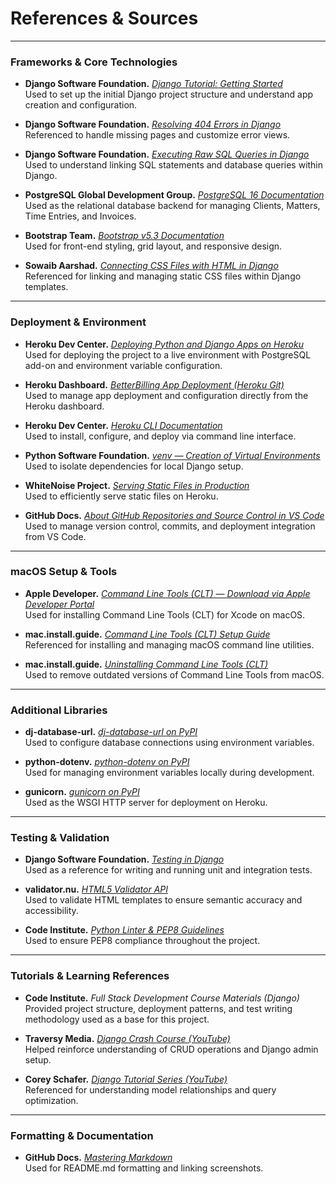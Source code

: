 # References & Sources

---

### Frameworks & Core Technologies

- **Django Software Foundation.** [*Django Tutorial: Getting Started*](https://docs.djangoproject.com/en/5.2/intro/tutorial01/)  
  Used to set up the initial Django project structure and understand app creation and configuration.

- **Django Software Foundation.** [*Resolving 404 Errors in Django*](https://docs.djangoproject.com/en/5.2/ref/views/#error-views)  
  Referenced to handle missing pages and customize error views.

- **Django Software Foundation.** [*Executing Raw SQL Queries in Django*](https://docs.djangoproject.com/en/5.2/topics/db/sql/)  
  Used to understand linking SQL statements and database queries within Django.

- **PostgreSQL Global Development Group.** [*PostgreSQL 16 Documentation*](https://www.postgresql.org/docs/)  
  Used as the relational database backend for managing Clients, Matters, Time Entries, and Invoices.

- **Bootstrap Team.** [*Bootstrap v5.3 Documentation*](https://getbootstrap.com/docs/5.3/)  
  Used for front-end styling, grid layout, and responsive design.

- **Sowaib Aarshad.** [*Connecting CSS Files with HTML in Django*](https://medium.com/@sowaibaarshad/connecting-css-files-with-html-in-django-5dfb1d7039)  
  Referenced for linking and managing static CSS files within Django templates.

---

### Deployment & Environment

- **Heroku Dev Center.** [*Deploying Python and Django Apps on Heroku*](https://devcenter.heroku.com/categories/python-support)  
  Used for deploying the project to a live environment with PostgreSQL add-on and environment variable configuration.

- **Heroku Dashboard.** [*BetterBilling App Deployment (Heroku Git)*](https://dashboard.heroku.com/apps/betterbilling/deploy/heroku-git)  
  Used to manage app deployment and configuration directly from the Heroku dashboard.

- **Heroku Dev Center.** [*Heroku CLI Documentation*](https://devcenter.heroku.com/articles/heroku-cli)  
  Used to install, configure, and deploy via command line interface.

- **Python Software Foundation.** [*venv — Creation of Virtual Environments*](https://docs.python.org/3/library/venv.html)  
  Used to isolate dependencies for local Django setup.

- **WhiteNoise Project.** [*Serving Static Files in Production*](http://whitenoise.evans.io/en/stable/)  
  Used to efficiently serve static files on Heroku.

- **GitHub Docs.** [*About GitHub Repositories and Source Control in VS Code*](https://docs.github.com/en/repositories)  
  Used to manage version control, commits, and deployment integration from VS Code.

---

### macOS Setup & Tools

- **Apple Developer.** [*Command Line Tools (CLT) — Download via Apple Developer Portal*](https://developer.apple.com/download/all/?q=xcode)  
  Used for installing Command Line Tools (CLT) for Xcode on macOS.

- **mac.install.guide.** [*Command Line Tools (CLT) Setup Guide*](https://mac.install.guide/commandlinetools/3)  
  Referenced for installing and managing macOS command line utilities.

- **mac.install.guide.** [*Uninstalling Command Line Tools (CLT)*](https://mac.install.guide/commandlinetools/6#:~:text=Line%20Tools%20folder-,The%20simple%20and%20effective%20way%20to%20uninstall%20Xcode%20Command,is%20to%20delete%20its%20folder.&text=Use%20sudo%20for%20admin%20privileges,the%20password%20after%20entering%20it)  
  Used to remove outdated versions of Command Line Tools from macOS.

---

### Additional Libraries

- **dj-database-url.** [*dj-database-url on PyPI*](https://pypi.org/project/dj-database-url/)  
  Used to configure database connections using environment variables.

- **python-dotenv.** [*python-dotenv on PyPI*](https://pypi.org/project/python-dotenv/)  
  Used for managing environment variables locally during development.

- **gunicorn.** [*gunicorn on PyPI*](https://pypi.org/project/gunicorn/)  
  Used as the WSGI HTTP server for deployment on Heroku.

---

### Testing & Validation

- **Django Software Foundation.** [*Testing in Django*](https://docs.djangoproject.com/en/5.0/topics/testing/)  
  Used as a reference for writing and running unit and integration tests.

- **validator.nu.** [*HTML5 Validator API*](https://validator.w3.org/nu/)  
  Used to validate HTML templates to ensure semantic accuracy and accessibility.

- **Code Institute.** [*Python Linter & PEP8 Guidelines*](https://pep8.org/)  
  Used to ensure PEP8 compliance throughout the project.

---

### Tutorials & Learning References

- **Code Institute.** *Full Stack Development Course Materials (Django)*  
  Provided project structure, deployment patterns, and test writing methodology used as a base for this project.

- **Traversy Media.** [*Django Crash Course (YouTube)*](https://www.youtube.com/watch?v=e1IyzVyrLSU)  
  Helped reinforce understanding of CRUD operations and Django admin setup.

- **Corey Schafer.** [*Django Tutorial Series (YouTube)*](https://www.youtube.com/playlist?list=PL-osiE80TeTs4UjLw5MM6OjgkjFeUxCYH)  
  Referenced for understanding model relationships and query optimization.

---

### Formatting & Documentation

- **GitHub Docs.** [*Mastering Markdown*](https://guides.github.com/features/mastering-markdown/)  
  Used for README.md formatting and linking screenshots.
